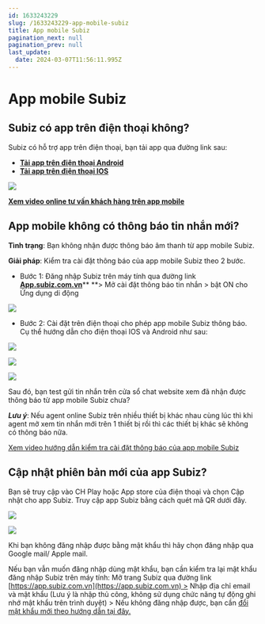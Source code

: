 ```yaml
---
id: 1633243229
slug: /1633243229-app-mobile-subiz
title: App mobile Subiz
pagination_next: null
pagination_prev: null
last_update:
  date: 2024-03-07T11:56:11.995Z
---
```


# App mobile Subiz

## Subiz có app trên điện thoại không? 


Subiz có hỗ trợ app trên điện thoại, bạn tải app qua đường link sau:

- **[Tải app trên điện thoại Android](https://play.google.com/store/apps/details?id=com.subiz.mobile4)**
- **[Tải app trên điện thoại IOS](https://apps.apple.com/vn/app/subiz/id1414797772)**




![](https://vcdn.subiz-cdn.com/file/9f021e50d89901ed11a48111f04362f9f65edf11916cd23f73684307145538be_acpxkgumifuoofoosble)




**[Xem video online tư vấn khách hàng trên app mobile](https://www.youtube.com/watch?v=LM1lzc6649I)**
## App mobile không có thông báo tin nhắn mới?


**Tình trạng**: Bạn không nhận được thông báo âm thanh từ app mobile Subiz. 



**Giải pháp**: Kiểm tra cài đặt thông báo của app mobile Subiz theo 2 bước.

- Bước 1: Đăng nhập Subiz trên máy tính qua đường link **[App.subiz.com.vn](https://app.subiz.com.vn/profile/setting-notification)**** **> Mở cài đặt thông báo tin nhắn > bật ON cho Ứng dụng di động




![](https://vcdn.subiz-cdn.com/file/83cae91be3babee4f8db9cebfc26396949082a9f220f9fc4763e453a26277d3b_acpxkgumifuoofoosble)


- Bước 2: Cài đặt trên điện thoại cho phép app mobile Subiz thông báo. Cụ thể hướng dẫn cho điện thoại IOS và Android như sau:




![](https://vcdn.subiz-cdn.com/file/cac05d7ef5ae4949a2080dcbc03931fda29616f3ababe8afc1e88caba307903f_acpxkgumifuoofoosble)





![](https://vcdn.subiz-cdn.com/file/3ff1f988b39145a4d522f3694e96d888cde061c5a4af289095c096564c4313ed_acpxkgumifuoofoosble)



![](https://vcdn.subiz-cdn.com/file/ba5cb41661d9f0365ed1052972ae1e8b4d98489b9a33b48660b29a7ca08f21d5_acpxkgumifuoofoosble)






Sau đó, bạn test gửi tin nhắn trên cửa sổ chat website xem đã nhận được thông báo từ app mobile Subiz chưa? 

***Lưu ý***: Nếu agent online Subiz trên nhiều thiết bị khác nhau cùng lúc thì khi agent mở xem tin nhắn mới trên 1 thiết bị rồi thì các thiết bị khác sẽ không có thông báo nữa. 

[Xem video hướng dẫn kiểm tra cài đặt thông báo của app mobile Subiz](https://www.youtube.com/shorts/i7Fyhh3LPoY)


## Cập nhật phiên bản mới của app Subiz?




Bạn sẽ truy cập vào CH Play hoặc App store của điện thoại và chọn Cập nhật cho app Subiz. Truy cập app Subiz bằng cách quét mã QR dưới đây.




![](https://vcdn.subiz-cdn.com/file/9f021e50d89901ed11a48111f04362f9f65edf11916cd23f73684307145538be_acpxkgumifuoofoosble)



![](https://vcdn.subiz-cdn.com/file/67f802db33cd2909e3532fa90803ccea0cb303c2353340fed9f0fb0185754d78_acpxkgumifuoofoosble)




Khi bạn không đăng nhập được bằng mật khẩu thì hãy chọn đăng nhập qua Google mail/ Apple mail.



Nếu bạn vẫn muốn đăng nhập dùng mật khẩu, bạn cần kiểm tra lại mật khẩu đăng nhập Subiz trên máy tính: Mở trang Subiz qua đường link [https://app.subiz.com.vn](https://app.subiz.com.vn) > Nhập địa chỉ email và mật khẩu (Lưu ý là nhập thủ công, không sử dụng chức năng tự động ghi nhớ mật khẩu trên trình duyệt) > Nếu không đăng nhập được, bạn cần [đổi mật khẩu mới theo hướng dẫn tại đây.](https://www.youtube.com/watch?v=GX5dlLlMrtg)